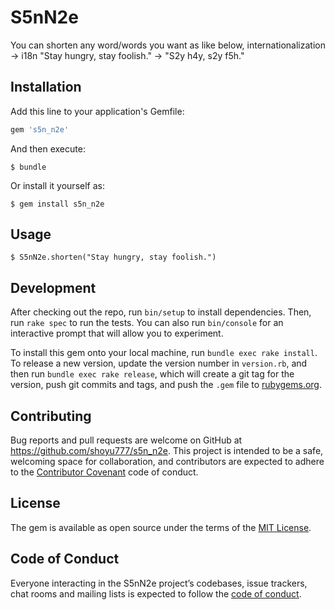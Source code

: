 # S5nN2e

You can shorten any word/words you want as like below,
internationalization -> i18n
"Stay hungry, stay foolish." -> "S2y h4y, s2y f5h."

## Installation

Add this line to your application's Gemfile:

```ruby
gem 's5n_n2e'
```

And then execute:

    $ bundle

Or install it yourself as:

    $ gem install s5n_n2e

## Usage

    $ S5nN2e.shorten("Stay hungry, stay foolish.")

## Development

After checking out the repo, run `bin/setup` to install dependencies. Then, run `rake spec` to run the tests. You can also run `bin/console` for an interactive prompt that will allow you to experiment.

To install this gem onto your local machine, run `bundle exec rake install`. To release a new version, update the version number in `version.rb`, and then run `bundle exec rake release`, which will create a git tag for the version, push git commits and tags, and push the `.gem` file to [rubygems.org](https://rubygems.org).

## Contributing

Bug reports and pull requests are welcome on GitHub at https://github.com/shoyu777/s5n_n2e. This project is intended to be a safe, welcoming space for collaboration, and contributors are expected to adhere to the [Contributor Covenant](http://contributor-covenant.org) code of conduct.

## License

The gem is available as open source under the terms of the [MIT License](https://opensource.org/licenses/MIT).

## Code of Conduct

Everyone interacting in the S5nN2e project’s codebases, issue trackers, chat rooms and mailing lists is expected to follow the [code of conduct](https://github.com/shoyu777/s5n_n2e/blob/master/CODE_OF_CONDUCT.md).
